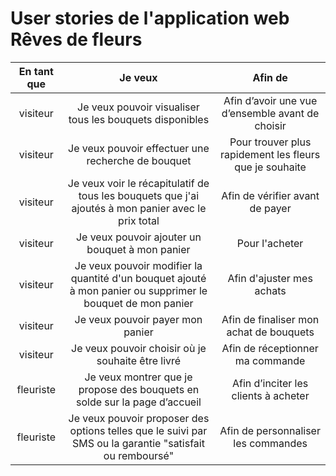 # User stories de l'application web Rêves de fleurs

| En tant que | Je veux | Afin de                                        |
|:-----------:|:-----------------------------:|:----------------------------------------------:|
| visiteur    | Je veux pouvoir visualiser tous les bouquets disponibles | Afin d’avoir une vue d’ensemble avant de choisir |
| visiteur    | Je veux pouvoir effectuer une recherche de bouquet      | Pour trouver plus rapidement les fleurs que je souhaite |
| visiteur    | Je veux voir le récapitulatif de tous les bouquets que j'ai ajoutés à mon panier avec le prix total | Afin de vérifier avant de payer |
| visiteur    | Je veux pouvoir ajouter un bouquet à mon panier         | Pour l'acheter |
| visiteur    | Je veux pouvoir modifier la quantité d'un bouquet ajouté à mon panier ou supprimer le bouquet de mon panier | Afin d'ajuster mes achats |
| visiteur    | Je veux pouvoir payer mon panier                        | Afin de finaliser mon achat de bouquets |
| visiteur    | Je veux pouvoir choisir où je souhaite être livré      | Afin de réceptionner ma commande |
| fleuriste   | Je veux montrer que je propose des bouquets en solde sur la page d’accueil | Afin d’inciter les clients à acheter |
| fleuriste   | Je veux pouvoir proposer des options telles que le suivi par SMS ou la garantie "satisfait ou remboursé" | Afin de personnaliser les commandes |
